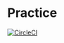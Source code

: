 # Practice
[![CircleCI](https://circleci.com/gh/circleci/circleci-docs.svg?style=svg)](https://app.circleci.com/pipelines/github/Ulekht/Practice)

